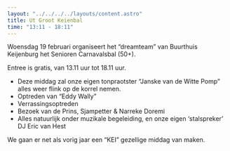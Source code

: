 ```yaml
---
layout: "../../../../layouts/content.astro"
title: Ut Groot Keienbal
time: "13:11 - 18:11"
---
```


Woensdag 19 februari organiseert het “dreamteam” van Buurthuis Keijenburg het Senioren Carnavalsbal (50+).

Entree is gratis, van 13.11 uur tot 18.11 uur.

- Deze middag zal onze eigen tonpraotster “Janske van de Witte Pomp” alles weer flink op de korrel nemen.
- Optreden van “Eddy Wally”
- Verrassingsoptreden
- Bezoek van de Prins, Sjampetter & Narreke Doremi
- Alles natuurlijk onder muzikale begeleiding, en onze eigen ‘stalspreker’ DJ Eric van Hest

We gaan er net als vorig jaar een “KEI” gezellige middag van maken.
